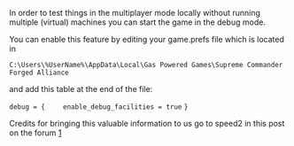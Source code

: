 In order to test things in the multiplayer mode locally without running
multiple (virtual) machines you can start the game in the debug mode.

You can enable this feature by editing your game.prefs file which is
located in

`C:\Users\%UserName%\AppData\Local\Gas Powered Games\Supreme Commander Forged Alliance`

and add this table at the end of the file:

`debug = {`
`    enable_debug_facilities = true`
`}`

Credits for bringing this valuable information to us go to speed2 in
this post on the forum
[1](http://forums.faforever.com/viewtopic.php?f=2&t=14434)
